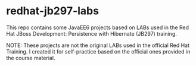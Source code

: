 redhat-jb297-labs
=================

This repo contains some JavaEE6 projects based on LABs used in the Red Hat JBoss Development: Persistence with Hibernate (JB297) training.

NOTE: These projects are not the original LABs used in the official Red Hat Training. I created it for self-practice based on the official ones provided in the course material.

